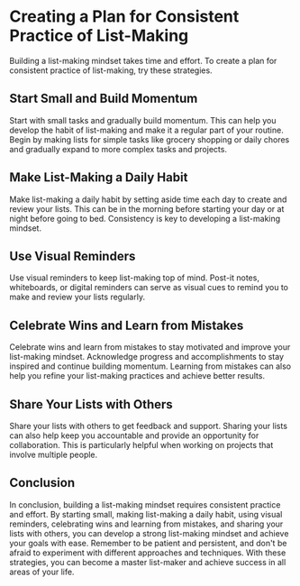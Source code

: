 Creating a Plan for Consistent Practice of List-Making
================================================================================================================

Building a list-making mindset takes time and effort. To create a plan for consistent practice of list-making, try these strategies.

Start Small and Build Momentum
------------------------------

Start with small tasks and gradually build momentum. This can help you develop the habit of list-making and make it a regular part of your routine. Begin by making lists for simple tasks like grocery shopping or daily chores and gradually expand to more complex tasks and projects.

Make List-Making a Daily Habit
------------------------------

Make list-making a daily habit by setting aside time each day to create and review your lists. This can be in the morning before starting your day or at night before going to bed. Consistency is key to developing a list-making mindset.

Use Visual Reminders
--------------------

Use visual reminders to keep list-making top of mind. Post-it notes, whiteboards, or digital reminders can serve as visual cues to remind you to make and review your lists regularly.

Celebrate Wins and Learn from Mistakes
--------------------------------------

Celebrate wins and learn from mistakes to stay motivated and improve your list-making mindset. Acknowledge progress and accomplishments to stay inspired and continue building momentum. Learning from mistakes can also help you refine your list-making practices and achieve better results.

Share Your Lists with Others
----------------------------

Share your lists with others to get feedback and support. Sharing your lists can also help keep you accountable and provide an opportunity for collaboration. This is particularly helpful when working on projects that involve multiple people.

Conclusion
----------

In conclusion, building a list-making mindset requires consistent practice and effort. By starting small, making list-making a daily habit, using visual reminders, celebrating wins and learning from mistakes, and sharing your lists with others, you can develop a strong list-making mindset and achieve your goals with ease. Remember to be patient and persistent, and don't be afraid to experiment with different approaches and techniques. With these strategies, you can become a master list-maker and achieve success in all areas of your life.
